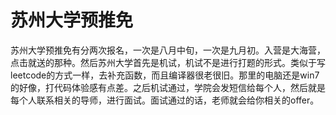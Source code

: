 # 苏州大学预推免

苏州大学预推免有分两次报名，一次是八月中旬，一次是九月初。入营是大海营，点击就送的那种。然后苏州大学首先是机试，机试不是进行打题的形式。类似于写leetcode的方式一样，去补充函数，而且编译器很老很旧。那里的电脑还是win7的好像，打代码体验感有点差。之后机试通过，学院会发短信给每个人，然后就是每个人联系相关的导师，进行面试。面试通过的话，老师就会给你相关的offer。